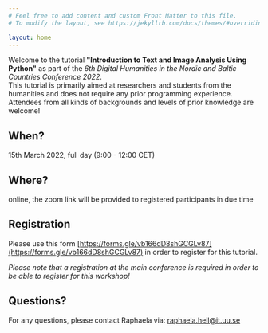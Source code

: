 ```yaml
---
# Feel free to add content and custom Front Matter to this file.
# To modify the layout, see https://jekyllrb.com/docs/themes/#overriding-theme-defaults

layout: home
---
```

Welcome to the tutorial **"Introduction to Text and Image Analysis Using Python"** as part of the _6th Digital Humanities in the Nordic and Baltic Countries Conference 2022_.    
This tutorial is primarily aimed at researchers and students from the humanities and does not require any prior programming experience. Attendees from all kinds of backgrounds and levels of prior knowledge are welcome! 



## When? 
15th March 2022, full day (9:00 - 12:00 CET)
   
## Where? 
online, the zoom link will be provided to registered participants in due time

## Registration

Please use this form [https://forms.gle/vb166dD8shGCGLv87](https://forms.gle/vb166dD8shGCGLv87) in order to register for this tutorial. 

*Please note that a registration at the main conference is required in order to be able to register for this workshop!*

## Questions? 
For any questions, please contact Raphaela via: [raphaela.heil@it.uu.se](mailto:raphaela.heil@it.uu.se)
